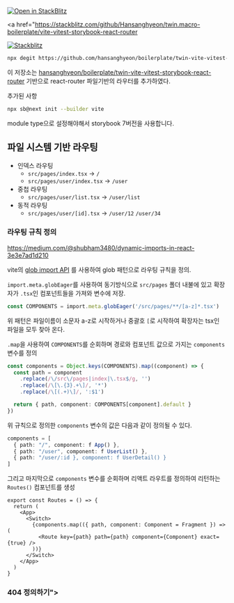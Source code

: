 <a href="https://stackblitz.com/github/Hansanghyeon/twin.macro-boilerplate/vite-vitest-storybook-react-router">
  <img
    alt="Open in StackBlitz"
    src="https://developer.stackblitz.com/img/open_in_stackblitz_small.svg"
  />
</a>


<a href="https://stackblitz.com/github/Hansanghyeon/twin.macro-boilerplate/vite-vitest-storybook-react-router

[![Stackblitz](https://img.shields.io/badge/Stackblitz-fff?style=for-the-badge&logo=Stackblitz&logoColor=1389FD)](https://stackblitz.com/fork/github/hansanghyeon/boilerplate/twin.macro-vite-vitest-storybook-react-router)

```sh
npx degit https://github.com/hansanghyeon/boilerplate/twin-vite-vitest-storybook-react-router example-project
```

이 저장소는 [hansanghyeon/boilerplate/twin-vite-vitest-storybook-react-router](https://github.com/hansanghyeon/boilerplate/twin-vite-vitest-storybook-react-router) 기반으로 react-router 파일기반의 라우터를 추가하였다.

추가된 사항

```bash
npx sb@next init --builder vite
```

module type으로 설정해야해서 storybook 7버전을 사용합니다.


## 파일 시스템 기반 라우팅

- 인덱스 라우팅
  - `src/pages/index.tsx` -> `/`
  - `src/pages/user/index.tsx` -> `/user`
- 중첩 라우팅
  - `src/pages/user/list.tsx` -> `/user/list`
- 동적 라우팅
  - `src/pages/user/[id].tsx` -> `/user/12` `/user/34`


### 라우팅 규칙 정의

https://medium.com/@shubham3480/dynamic-imports-in-react-3e3e7ad1d210

vite의 [glob import API](https://vitejs.dev/guide/features.html#glob-import) 를 사용하여 glob 패턴으로 라우팅 규칙을 정의.

`import.meta.globEager`를 사용하여 동기방식으로 `src/pages` 폴더 내불에 있고 확장자가 `.tsx`인 컴포넌트들을 가져와 변수에 저장.

```ts
const COMPONENTS = import.meta.globEager('/src/pages/**/[a-z]*.tsx')
```

위 패턴은 파일이름이 소문자 a-z로 시작하거나 중괄호 `[`로 시작하여 확장자는 tsx인 파일을 모두 찾아 온다.

`.map`을 사용하여 `COMPONENTS`를 순회하며 경로와 컴포넌트 값으로 가지는 `components` 변수를 정의

```ts
const components = Object.keys(COMPONENTS).map((component) => {
  const path = component
    .replace(/\/src\/pages|index|\.tsx$/g, '')
    .replace(/\[\.{3}.+\]/, '*')
    .replace(/\[(.+)\]/, ':$1')

  return { path, component: COMPONENTS[component].default }
})
```

위 규칙으로 정의한 `components` 변수의 값은 다음과 같이 정의될 수 있다.

```ts
components = [
  { path: "/", component: f App() },
  { path: "/user", component: f UserList() },
  { path: "/user/:id }, component: f UserDetail() }
]
```

그리고 마지막으로 `components` 변수를 순회하며 리액트 라우트를 정의하여 리턴하는 `Routes()` 컴포넌트를 생성

```tsx
export const Routes = () => {
  return (
    <App>
      <Switch>
        {components.map(({ path, component: Component = Fragment }) => (
          <Route key={path} path={path} component={Component} exact={true} />
        ))}
      </Switch>
    </App>
  )
}
```

### 404 정의하기">
